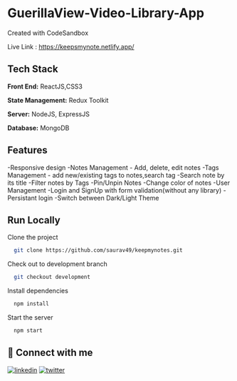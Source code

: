 # GuerillaView-Video-Library-App

Created with CodeSandbox

Live Link : https://keepsmynote.netlify.app/

## Tech Stack

**Front End:** ReactJS,CSS3

**State Management:** Redux Toolkit

**Server:** NodeJS, ExpressJS

**Database:** MongoDB

## Features

-Responsive design
-Notes Management - Add, delete, edit notes
-Tags Management - add new/existing tags to notes,search tag
-Search note by its title
-Filter notes by Tags
-Pin/Unpin Notes
-Change color of notes
-User Management
-Login and SignUp with form validation(without any library)
-Persistant login
-Switch between Dark/Light Theme

## Run Locally

Clone the project

```bash
  git clone https://github.com/saurav49/keepmynotes.git
```

Check out to development branch

```bash
  git checkout development
```

Install dependencies

```bash
  npm install
```

Start the server

```bash
  npm start
```

## 🔗 Connect with me

[![linkedin](https://img.shields.io/badge/linkedin-0A66C2?style=for-the-badge&logo=linkedin&logoColor=white)](https://www.linkedin.com/in/saurav-biswas-0865b2171/)
[![twitter](https://img.shields.io/badge/twitter-1DA1F2?style=for-the-badge&logo=twitter&logoColor=white)](https://twitter.com/Saurav82381890)
